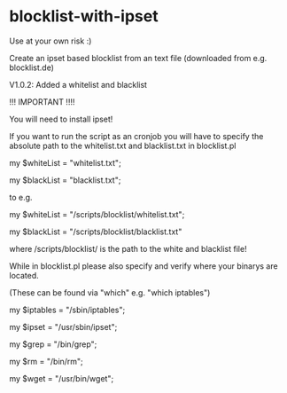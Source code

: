 blocklist-with-ipset
====================
Use at your own risk :)

Create an ipset based blocklist from an text file (downloaded from e.g. blocklist.de)

V1.0.2: Added a whitelist and blacklist


!!! IMPORTANT !!!!

You will need to install ipset!


If you want to run the script as an cronjob you will have to specify the absolute path to the whitelist.txt and blacklist.txt in blocklist.pl

my $whiteList = "whitelist.txt";

my $blackList = "blacklist.txt";

to e.g.

my $whiteList = "/scripts/blocklist/whitelist.txt";

my $blackList = "/scripts/blocklist/blacklist.txt"

where /scripts/blocklist/ is the path to the white and blacklist file!


While in blocklist.pl please also specify and verify where your binarys are located.

(These can be found via "which" e.g. "which iptables")

my $iptables = "/sbin/iptables";

my $ipset = "/usr/sbin/ipset";

my $grep = "/bin/grep";

my $rm = "/bin/rm";

my $wget = "/usr/bin/wget";

